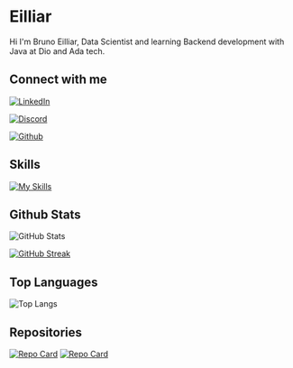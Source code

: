 # Eilliar

Hi I'm Bruno Eilliar, Data Scientist and learning Backend development with Java at Dio and Ada tech.

## Connect with me

[![LinkedIn](https://img.shields.io/badge/LinkedIn-000?style=for-the-badge&logo=linkedin&logoColor=0E76A8)](https://www.linkedin.com/in/bruno-godoi-eilliar-97933437/)

[![Discord](https://img.shields.io/badge/Discord-000?style=for-the-badge&logo=discord)](https://www.discord.com/in/senhorsergio/)

[![Github](https://img.shields.io/badge/Github-000?style=for-the-badge&logo=github)](https://github.com/Eilliar/)

## Skills
[![My Skills](https://skillicons.dev/icons?i=linux,git,github,aws,gcp,docker,mysql,postgres,redis,c,cpp,java,py,pytorch,fastapi,flask,unreal&perline=6)](https://skillicons.dev)


## Github Stats

![GitHub Stats](https://github-readme-stats.vercel.app/api?username=Eilliar&theme=transparent&bg_color=000&border_color=30A3DC&show_icons=true&icon_color=30A3DC&title_color=E94D5F&text_color=FFF)

[![GitHub Streak](https://streak-stats.demolab.com/?user=Eilliar&theme=bear&background=000&border=30A3DC&dates=FFF)](https://git.io/streak-stats)

## Top Languages

![Top Langs](https://github-readme-stats-git-masterrstaa-rickstaa.vercel.app/api/top-langs/?username=Eilliar&bg_color=000&border_color=30A3DC&title_color=E94D5F&text_color=FFF)


## Repositories

[![Repo Card](https://github-readme-stats.vercel.app/api/pin/?username=Eilliar&repo=mlflow_tracking_server&bg_color=000&border_color=30A3DC&show_icons=true&icon_color=30A3DC&title_color=E94D5F&text_color=FFF)](https://github.com/SEUUSERNAME/SEUREPOSITORIO)
[![Repo Card](https://github-readme-stats.vercel.app/api/pin/?username=Eilliar&repo=perceptron&bg_color=000&border_color=30A3DC&show_icons=true&icon_color=30A3DC&title_color=E94D5F&text_color=FFF)](https://github.com/SEUUSERNAME/SEUREPOSITORIO)
